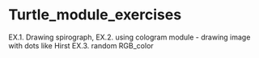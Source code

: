 # Turtle_module_exercises
EX.1. Drawing spirograph, EX.2. using cologram module - drawing  image with dots like Hirst EX.3. random RGB_color 
